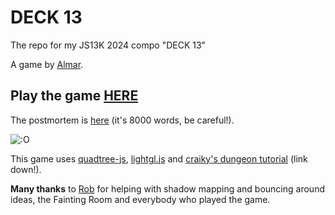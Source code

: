 # DECK 13 
The repo for my JS13K 2024 compo "DECK 13"

A game by [Almar](https://twitter.com/repunkgame).

## Play the game [HERE](https://js13kgames.com/2024/games/deck-13)

The postmortem is [here](https://docs.google.com/document/d/1yAdBfVTfUyRkm5gT_dKNV9ZtPdKl56WNttlgBHN8aSw/edit?usp=sharing) (it's 8000 words, be careful!).

![:O](https://raw.githubusercontent.com/wololoa/js13k2024/master/deck.jpg)

This game uses [quadtree-js](https://github.com/timohausmann/quadtree-js), [lightgl.js](https://github.com/evanw/lightgl.js/) and [craiky's dungeon tutorial](https://craiky.github.io/tutorial) (link down!).   

**Many thanks** to [Rob](https://github.com/roblouie) for helping with shadow mapping and bouncing around ideas, the Fainting Room and everybody who played the game.
